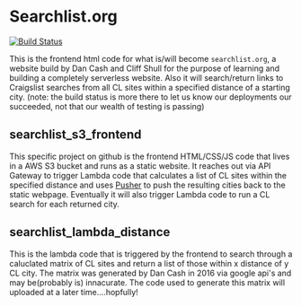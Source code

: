# Searchlist.org
[![Build Status](https://travis-ci.org/fort-kickass/searchlist_s3_frontend.svg?branch=master)](https://travis-ci.org/fort-kickass/searchlist_s3_frontend)

This is the frontend html code for what is/will become `searchlist.org`, a website build by Dan Cash and Cliff Shull for the purpose of learning and building a completely serverless website.  Also it will search/return links to Craigslist searches from all CL sites within a specified distance of a starting city. (note: the build status is more there to let us know our deployments our succeeded, not that our wealth of testing is passing)

## searchlist_s3_frontend
This specific project on github is the frontend HTML/CSS/JS code that lives in a AWS S3 bucket and runs as a static website.  It reaches out via API Gateway to trigger Lambda code that calculates a list of CL sites within the specified distance and uses [Pusher](https:/pusher.com) to push the resulting cities back to the static webpage.  Eventually it will also trigger Lambda code to run a CL search for each returned city.

## searchlist_lambda_distance
This is the lambda code that is triggered by the frontend to search through a caluclated matrix of CL sites and return a list of those within x distance of y CL city.  The matrix was generated by Dan Cash in 2016 via google api's and may be(probably is) innacurate.  The code used to generate this matrix will uploaded at a later time....hopfully!
